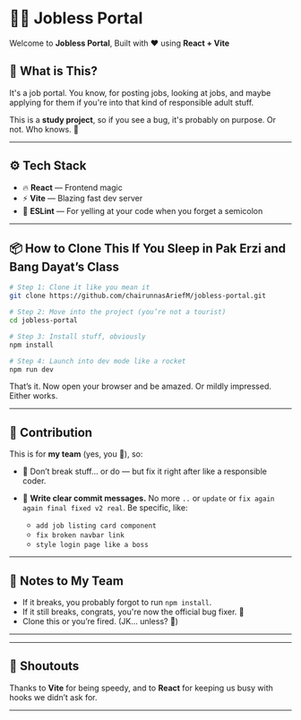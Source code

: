 # 🧑‍💻 Jobless Portal 

Welcome to **Jobless Portal**, Built with ❤️ using **React + Vite** 

## 🚀 What is This?

It's a job portal. You know, for posting jobs, looking at jobs, and maybe applying for them if you're into that kind of responsible adult stuff.

This is a **study project**, so if you see a bug, it's probably on purpose. Or not. Who knows. 🤷

---

## ⚙️ Tech Stack

* 🔥 **React** — Frontend magic
* ⚡ **Vite** — Blazing fast dev server
* 💅 **ESLint** — For yelling at your code when you forget a semicolon

---

## 📦 How to Clone This If You Sleep in Pak Erzi and Bang Dayat’s Class

```bash
# Step 1: Clone it like you mean it
git clone https://github.com/chairunnasAriefM/jobless-portal.git

# Step 2: Move into the project (you’re not a tourist)
cd jobless-portal

# Step 3: Install stuff, obviously
npm install

# Step 4: Launch into dev mode like a rocket
npm run dev
```

That’s it. Now open your browser and be amazed. Or mildly impressed. Either works.

---

## 🤝 Contribution

This is for **my team** (yes, you 👀), so:

* 🧼 Don’t break stuff… or do — but fix it right after like a responsible coder.
* 🧾 **Write clear commit messages.**
  No more `..` or `update` or `fix again again final fixed v2 real`. Be specific, like:

  * `add job listing card component`
  * `fix broken navbar link`
  * `style login page like a boss`

---

## 📝 Notes to My Team

* If it breaks, you probably forgot to run `npm install`.
* If it still breaks, congrats, you're now the official bug fixer. 🐛
* Clone this or you’re fired. (JK... unless? 👀)

---

---

## 📢 Shoutouts

Thanks to **Vite** for being speedy, and to **React** for keeping us busy with hooks we didn’t ask for.

---




